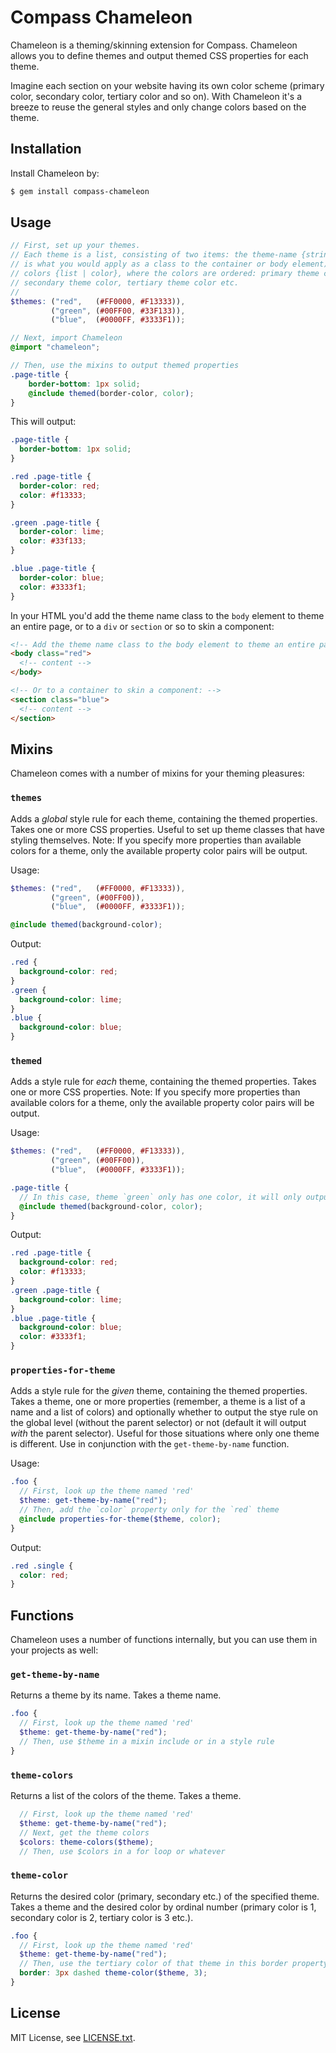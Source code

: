# Compass Chameleon

Chameleon is a theming/skinning extension for Compass. Chameleon allows you to
define themes and output themed CSS properties for each theme.

Imagine each section on your website having its own color scheme (primary color,
secondary color, tertiary color and so on). With Chameleon it's a breeze to
reuse the general styles and only change colors based on the theme.

## Installation

Install Chameleon by:

```bash
$ gem install compass-chameleon
```

## Usage

```scss
// First, set up your themes.
// Each theme is a list, consisting of two items: the theme-name {string} (this
// is what you would apply as a class to the container or body element) and the
// colors {list | color}, where the colors are ordered: primary theme color,
// secondary theme color, tertiary theme color etc.
//
$themes: ("red",   (#FF0000, #F13333)),
		 ("green", (#00FF00, #33F133)),
		 ("blue",  (#0000FF, #3333F1));

// Next, import Chameleon
@import "chameleon";

// Then, use the mixins to output themed properties
.page-title {
	border-bottom: 1px solid;
	@include themed(border-color, color);
}
```

This will output:

```css
.page-title {
  border-bottom: 1px solid;
}

.red .page-title {
  border-color: red;
  color: #f13333;
}

.green .page-title {
  border-color: lime;
  color: #33f133;
}

.blue .page-title {
  border-color: blue;
  color: #3333f1;
}
```

In your HTML you'd add the theme name class to the `body` element to theme an entire page, or to a `div` or `section` or so to skin a component:

```html
<!-- Add the theme name class to the body element to theme an entire page: -->
<body class="red">
  <!-- content -->
</body>

<!-- Or to a container to skin a component: -->
<section class="blue">
  <!-- content -->
</section>
```

## Mixins

Chameleon comes with a number of mixins for your theming pleasures:

### `themes`

Adds a *global* style rule for each theme, containing the themed properties.  Takes one or more CSS properties. Useful to set up theme classes that have styling themselves. Note: If you specify more properties than available colors for a theme, only the available property color pairs will be output.

Usage:

```scss
$themes: ("red",   (#FF0000, #F13333)),
         ("green", (#00FF00)),
         ("blue",  (#0000FF, #3333F1));

@include themed(background-color);
```

Output:

```css
.red {
  background-color: red;
}
.green {
  background-color: lime;
}
.blue {
  background-color: blue;
}
```

### `themed`

Adds a style rule for *each* theme, containing the themed properties. Takes one or more CSS properties. Note: If you specify more properties than available colors for a theme, only the available property color pairs will be output.

Usage:

```scss
$themes: ("red",   (#FF0000, #F13333)),
         ("green", (#00FF00)),
         ("blue",  (#0000FF, #3333F1));

.page-title {
  // In this case, theme `green` only has one color, it will only output the `background-color` property
  @include themed(background-color, color);
}
```

Output:

```css
.red .page-title {
  background-color: red;
  color: #f13333;
}
.green .page-title {
  background-color: lime;
}
.blue .page-title {
  background-color: blue;
  color: #3333f1;
}
```

### `properties-for-theme`

Adds a style rule for the *given* theme, containing the themed properties. Takes a theme, one or more properties (remember, a theme is a list of a name and a list of colors) and optionally whether to output the stye rule on the global level (without the parent selector) or not (default it will output *with* the parent selector). Useful for those situations where only one theme is different. Use in conjunction with the `get-theme-by-name` function.

Usage:

```scss
.foo {
  // First, look up the theme named 'red'
  $theme: get-theme-by-name("red");
  // Then, add the `color` property only for the `red` theme
  @include properties-for-theme($theme, color);
}
```

Output:

```css
.red .single {
  color: red;
}
```

## Functions

Chameleon uses a number of functions internally, but you can use them in your projects as well:

### `get-theme-by-name`

Returns a theme by its name. Takes a theme name.

```scss
.foo {
  // First, look up the theme named 'red'
  $theme: get-theme-by-name("red");
  // Then, use $theme in a mixin include or in a style rule
}
```

### `theme-colors`

Returns a list of the colors of the theme. Takes a theme.

```scss
  // First, look up the theme named 'red'
  $theme: get-theme-by-name("red");
  // Next, get the theme colors
  $colors: theme-colors($theme);
  // Then, use $colors in a for loop or whatever
```

### `theme-color`

Returns the desired color (primary, secondary etc.) of the specified theme. Takes a theme and the desired color by ordinal number (primary color is 1, secondary color is 2, tertiary color is 3 etc.).

```scss
.foo {
  // First, look up the theme named 'red'
  $theme: get-theme-by-name("red");
  // Then, use the tertiary color of that theme in this border property
  border: 3px dashed theme-color($theme, 3);
}
```

## License

MIT License, see [LICENSE.txt](LICENSE.txt).